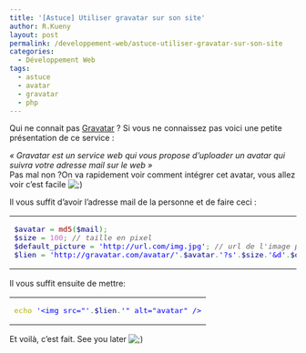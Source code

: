 ```yaml
---
title: '[Astuce] Utiliser gravatar sur son site'
author: R.Kueny
layout: post
permalink: /developpement-web/astuce-utiliser-gravatar-sur-son-site
categories:
  - Développement Web
tags:
  - astuce
  - avatar
  - gravatar
  - php
---
```

Qui ne connait pas <a href="http://gravatar.com" target="_blank">Gravatar</a> ? Si vous ne connaissez pas voici une petite présentation de ce service :

*&laquo;&nbsp;Gravatar est un service web qui vous propose d&rsquo;uploader un avatar qui suivra votre adresse mail sur le web&nbsp;&raquo;*  
Pas mal non ?On va rapidement voir comment intégrer cet avatar, vous allez voir c&rsquo;est facile <img src="http://rkueny.fr/wp-includes/images/smilies/icon_wink.gif" alt=";)" class="wp-smiley" />

<!--more-->Il vous suffit d&rsquo;avoir l&rsquo;adresse mail de la personne et de faire ceci :

<div class="wp_syntax">
  <table>
    <tr>
      <td class="code">
        <pre class="php" style="font-family:monospace;"><span style="color: #000088;">$avatar</span> <span style="color: #339933;">=</span> <span style="color: #990000;">md5</span><span style="color: #009900;">&#40;</span><span style="color: #000088;">$mail</span><span style="color: #009900;">&#41;</span><span style="color: #339933;">;</span>
<span style="color: #000088;">$size</span> <span style="color: #339933;">=</span> <span style="color: #cc66cc;">100</span><span style="color: #339933;">;</span> <span style="color: #666666; font-style: italic;">// taille en pixel</span>
<span style="color: #000088;">$default_picture</span> <span style="color: #339933;">=</span> <span style="color: #0000ff;">'http://url.com/img.jpg'</span><span style="color: #339933;">;</span> <span style="color: #666666; font-style: italic;">// url de l'image par défaut</span>
<span style="color: #000088;">$lien</span> <span style="color: #339933;">=</span> <span style="color: #0000ff;">'http://gravatar.com/avatar/'</span><span style="color: #339933;">.</span><span style="color: #000088;">$avatar</span><span style="color: #339933;">.</span><span style="color: #0000ff;">'?s'</span><span style="color: #339933;">.</span><span style="color: #000088;">$size</span><span style="color: #339933;">.</span><span style="color: #0000ff;">'&amp;d'</span><span style="color: #339933;">.</span><span style="color: #000088;">$default_picture</span></pre>
      </td>
    </tr>
  </table>
</div>

Il vous suffit ensuite de mettre:

<div class="wp_syntax">
  <table>
    <tr>
      <td class="code">
        <pre class="php" style="font-family:monospace;"><span style="color: #b1b100;">echo</span> <span style="color: #0000ff;">'&lt;img src="'</span><span style="color: #339933;">.</span><span style="color: #000088;">$lien</span><span style="color: #339933;">.</span><span style="color: #0000ff;">'" alt="avatar" /&gt;</span></pre>
      </td>
    </tr>
  </table>
</div>

Et voilà, c&rsquo;est fait. See you later <img src="http://rkueny.fr/wp-includes/images/smilies/icon_wink.gif" alt=";)" class="wp-smiley" />